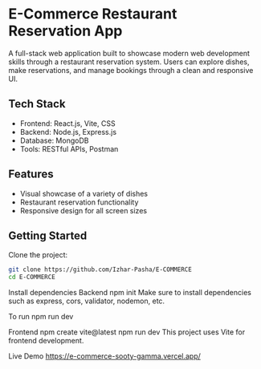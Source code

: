 # E-Commerce Restaurant Reservation App

A full-stack web application built to showcase modern web development skills through a restaurant reservation system. Users can explore dishes, make reservations, and manage bookings through a clean and responsive UI.

## Tech Stack

- Frontend: React.js, Vite, CSS
- Backend: Node.js, Express.js
- Database: MongoDB
- Tools: RESTful APIs, Postman

## Features

- Visual showcase of a variety of dishes
- Restaurant reservation functionality
- Responsive design for all screen sizes

## Getting Started

Clone the project:

```bash
git clone https://github.com/Izhar-Pasha/E-COMMERCE
cd E-COMMERCE
```

Install dependencies
Backend
npm init
Make sure to install dependencies such as express, cors, validator, nodemon, etc.

To run
npm run dev

Frontend
npm create vite@latest
npm run dev
This project uses Vite for frontend development.

Live Demo
https://e-commerce-sooty-gamma.vercel.app/
